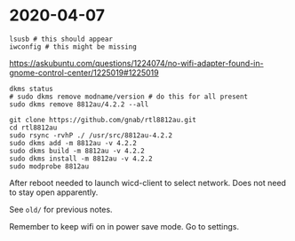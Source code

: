 # 2020-04-07

    lsusb # this should appear
    iwconfig # this might be missing

https://askubuntu.com/questions/1224074/no-wifi-adapter-found-in-gnome-control-center/1225019#1225019

    dkms status
    # sudo dkms remove modname/version # do this for all present
    sudo dkms remove 8812au/4.2.2 --all

    git clone https://github.com/gnab/rtl8812au.git
    cd rtl8812au
    sudo rsync -rvhP ./ /usr/src/8812au-4.2.2
    sudo dkms add -m 8812au -v 4.2.2
    sudo dkms build -m 8812au -v 4.2.2
    sudo dkms install -m 8812au -v 4.2.2
    sudo modprobe 8812au


After reboot needed to launch wicd-client to select network. Does not need to stay open apparently.

See `old/` for previous notes.

Remember to keep wifi on in power save mode. Go to settings.

